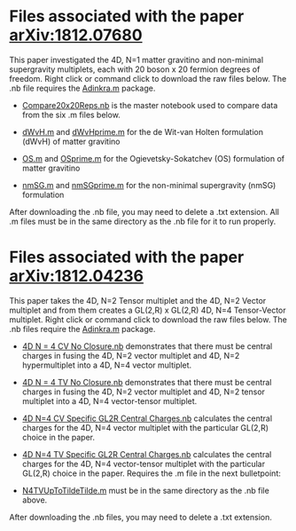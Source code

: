 # Files associated with the paper [arXiv:1812.07680 ](https://arxiv.org/pdf/1812.07680.pdf)
This paper investigated the 4D, N=1 matter gravitino and non-minimal supergravity multiplets, each with 20 boson x 20 fermion degrees of freedom. Right click or command click to download the raw files below. The .nb file requires the [Adinkra.m](https://hepthools.github.io/Adinkra/) package.


* [Compare20x20Reps.nb](https://raw.githubusercontent.com/HEPTHools/Data/master/20x20/Compare20x20Reps.nb) is the master notebook used to compare data from the six .m files below.

* [dWvH.m](https://raw.githubusercontent.com/HEPTHools/Data/master/20x20/dWvH.m) and [dWvHprime.m](https://raw.githubusercontent.com/HEPTHools/Data/master/20x20/dWvHprime.m)  for the de Wit-van Holten formulation (dWvH) of matter gravitino 

* [OS.m](https://raw.githubusercontent.com/HEPTHools/Data/master/20x20/OS.m) and [OSprime.m](https://raw.githubusercontent.com/HEPTHools/Data/master/20x20/OSprime.m) for the Ogievetsky-Sokatchev (OS) formulation of matter gravitino

* [nmSG.m](https://raw.githubusercontent.com/HEPTHools/Data/master/20x20/nmSG.m) and [nmSGprime.m](https://raw.githubusercontent.com/HEPTHools/Data/master/20x20/nmSGprime.m) for the non-minimal supergravity (nmSG) formulation

After downloading the .nb file, you may need to delete a .txt extension. All .m files must be in the same directory as the .nb file for it to run properly.


# Files associated with the paper [arXiv:1812.04236](https://arxiv.org/pdf/1812.04236.pdf)
This paper takes the 4D, N=2 Tensor multiplet and the 4D, N=2 Vector multiplet and from them creates a GL(2,R) x GL(2,R) 4D, N=4 Tensor-Vector multiplet. Right click or command click to download the raw files below. The .nb files require the [Adinkra.m](https://hepthools.github.io/Adinkra/) package.


* [4D N = 4 CV No Closure.nb](https://raw.githubusercontent.com/HEPTHools/Data/master/1812.04236/4D%20N%20%3D%204%20CV%20No%20Closure.nb) demonstrates that there must be central charges in fusing the 4D, N=2 vector multiplet and 4D, N=2 hypermultiplet into a 4D, N=4 vector multiplet.

* [4D N = 4 TV No Closure.nb](https://raw.githubusercontent.com/HEPTHools/Data/master/1812.04236/4D%20N%20%3D%204%20TV%20No%20Closure.nb) demonstrates that there must be central charges in fusing the 4D, N=2 vector multiplet and 4D, N=2 tensor multiplet into a 4D, N=4 vector-tensor multiplet.

* [4D N=4 CV Specific GL2R Central Charges.nb](https://raw.githubusercontent.com/HEPTHools/Data/master/1812.04236/4D%20N%3D4%20CV%20Specific%20GL2R%20Central%20Charges.nb) 
calculates the central charges for the 4D, N=4 vector multiplet with the particular GL(2,R) choice in the paper.

* [4D N=4 TV Specific GL2R Central Charges.nb](https://raw.githubusercontent.com/HEPTHools/Data/master/1812.04236/4D%20N%3D4%20TV%20Specific%20GL2R%20Central%20Charges.nb) calculates the central charges for the 4D, N=4 vector-tensor multiplet with the particular GL(2,R) choice in the paper. Requires the .m file in the next bulletpoint:

* [N4TVUpToTildeTilde.m](https://raw.githubusercontent.com/HEPTHools/Data/master/1812.04236/N4TVUpToTildeTilde.m) must be in the same directory as the .nb file above.

After downloading the .nb files, you may need to delete a .txt extension.


